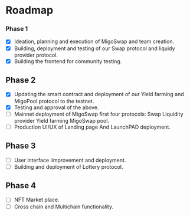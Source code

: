 # Roadmap

### Phase 1

* [x] Ideation, planning and execution of MigoSwap and team creation.
* [x] Building, deployment and testing of our Swap protocol and liquidy provider protocol.
* [x] Building the frontend for community testing.

## Phase 2

* [x] Updating the smart contract and deployment of our Yield farming and MigoPool protocol to the testnet.
* [x] Testing and approval of the above.
* [ ] Mainnet deployment of MigoSwap first four protocols: Swap Liquidity provider Yield farming MigoSwap pool.
* [ ] Production UI/UX of Landing page And LaunchPAD deployment.

## Phase 3

* [ ] User interface iimprovement and deployment.
* [ ] Building and deployment of Lottery protocol.

## Phase 4

* [ ] NFT Market place.
* [ ] Cross chain and Multichain functionality.
